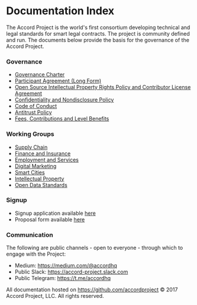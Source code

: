# Documentation Index

The Accord Project is the world's first consortium developing technical and legal standards for smart legal contracts. The project is community defined and run. The documents below provide the basis for the governance of the Accord Project.

### Governance

* [Governance Charter](https://github.com/accordproject/docs/blob/master/Accord%20Project%20Governance%20Charter.pdf)
* [Participant Agreement (Long Form)](https://github.com/accordproject/docs/blob/master/Accord%20Project%20Participant%20Agreement%20LF.pdf)
* [Open Source Intellectual Property Rights Policy and Contributor License Agreement](https://github.com/accordproject/docs/blob/master/Accord%20Project%20Open%20Source%20Intellectual%20Property%20Rights%20Policy%20and%20Contributor%20License%20Agreement.pdf)
* [Confidentiality and Nondisclosure Policy]()
* [Code of Conduct](https://github.com/accordproject/docs/blob/master/CODE_OF_CONDUCT.md)
* [Antitrust Policy](https://github.com/accordproject/docs/blob/master/Accord%20Project%20Antitrust%20Policy.pdf)
* [Fees, Contributions and Level Benefits](https://github.com/accordproject/docs/blob/master/Accord%20Project%20Participant%20Types%20and%20Fee%20and%20Contribution%20Schedule.pdf)

### Working Groups

* [Supply Chain](https://github.com/accordproject/working-groups/blob/master/Supply%20Chain%20Working%20Group%20Charter%20v2.pdf)
* [Finance and Insurance](https://github.com/accordproject/working-groups/blob/master/Finance%20and%20Insurance%20Working%20Group%20Charter%20v2.pdf)
* [Employment and Services](https://github.com/accordproject/working-groups/blob/master/Employment%20and%20Services%20Working%20Group%20Charter%20v2.pdf)
* [Digital Marketing](https://github.com/accordproject/working-groups/blob/master/Digital%20Marketing%20Working%20Group%20Charter%20v2.pdf)
* [Smart Cities](https://github.com/accordproject/working-groups/blob/master/Smart%20Cities%20Working%20Group%20Charter%20v2.pdf)
* [Intellectual Property](https://github.com/accordproject/working-groups/blob/master/Intellectual%20Property%20Working%20Group%20Charter.pdf) 
* [Open Data Standards](https://github.com/accordproject/working-groups/blob/master/Open%20Data%20Standards%20Working%20Group%20Charter%20v2.pdf)

### Signup

* Signup application available [here](https://docs.google.com/forms/d/e/1FAIpQLScmPLO6vflTKFTRTJXiopCjGEvS5mMeH-ZlBnuStiQ3U4k19A/viewform)
* Proposal form available [here](https://docs.google.com/forms/d/e/1FAIpQLScAmrZ3_BbFmUmKCh24K94O06uSe73WjsaSbUaQfK_m4z7wig/viewform)

### Communication

The following are public channels - open to everyone - through which to engage with the Project:

* Medium: https://medium.com/@accordhq 
* Public Slack: https://accord-project.slack.com   
* Public Telegram: https://t.me/accordhq

All documentation hosted on https://github.com/accordproject © 2017 Accord Project, LLC. All rights reserved. 
